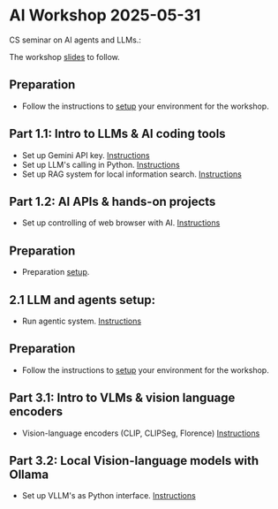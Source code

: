 # AI Workshop 2025-05-31


CS seminar on AI agents and LLMs.:

The workshop [slides](https://drive.google.com/drive/folders/11Oz2j5C_ZHCNqkWpSMYASJ2E1EqS-dXk?usp=sharing) to follow.

## Preparation
* Follow the instructions to [setup](./tasks/1.prep.md) your environment for the workshop.

## Part 1.1: Intro to LLMs & AI coding tools
* Set up Gemini API key. [Instructions](./tasks/1.1.geminiapi.md)
* Set up LLM's calling in Python. [Instructions](./tasks/1.2.python.md)
* Set up RAG system for local information search. [Instructions](./tasks/1.3.rag.md)


## Part 1.2: AI APIs & hands-on projects
* Set up controlling of web browser with AI. [Instructions](./tasks/1.4.browser.md)


## Preparation
* Preparation [setup](./tasks/2.prep.md).


## 2.1 LLM and agents setup:
* Run agentic system. [Instructions](./tasks/2.3.agent.md)


## Preparation
* Follow the instructions to [setup](./tasks/3.prep.md) your environment for the workshop.

## Part 3.1: Intro to VLMs & vision language encoders
* Vision-language encoders (CLIP, CLIPSeg, Florence) [Instructions](./tasks/3.1.VLM_VLE.md)

## Part 3.2: Local Vision-language models with Ollama
* Set up VLLM's as Python interface. [Instructions](./tasks/3.2.local.md)
